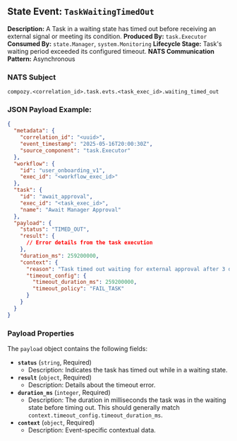 ## State Event: `TaskWaitingTimedOut`

**Description:** A Task in a waiting state has timed out before receiving an external signal or meeting its condition.
**Produced By:** `task.Executor`
**Consumed By:** `state.Manager`, `system.Monitoring`
**Lifecycle Stage:** Task's waiting period exceeded its configured timeout.
**NATS Communication Pattern:** Asynchronous

### NATS Subject

`compozy.<correlation_id>.task.evts.<task_exec_id>.waiting_timed_out`

### JSON Payload Example:

```json
{
  "metadata": {
    "correlation_id": "<uuid>",
    "event_timestamp": "2025-05-16T20:00:30Z",
    "source_component": "task.Executor"
  },
  "workflow": {
    "id": "user_onboarding_v1",
    "exec_id": "<workflow_exec_id>"
  },
  "task": {
    "id": "await_approval",
    "exec_id": "<task_exec_id>",
    "name": "Await Manager Approval"
  },
  "payload": {
    "status": "TIMED_OUT",
    "result": {
      // Error details from the task execution
    },
    "duration_ms": 259200000, 
    "context": {
      "reason": "Task timed out waiting for external approval after 3 days.",
      "timeout_config": {
        "timeout_duration_ms": 259200000,
        "timeout_policy": "FAIL_TASK"
      }
    }
  }
}
```

### Payload Properties

The `payload` object contains the following fields:
-   **`status`** (`string`, Required)
    -   Description: Indicates the task has timed out while in a waiting state.
-   **`result`** (`object`, Required)
    -   Description: Details about the timeout error.
-   **`duration_ms`** (`integer`, Required)
    -   Description: The duration in milliseconds the task was in the waiting state before timing out. This should generally match `context.timeout_config.timeout_duration_ms`.
-   **`context`** (`object`, Required)
    -   Description: Event-specific contextual data.
